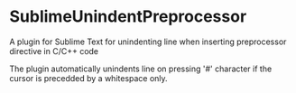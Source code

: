 SublimeUnindentPreprocessor
===========================

A plugin for Sublime Text for unindenting line when inserting preprocessor directive in C/C++ code

The plugin automatically unindents line on pressing '#' character if the cursor is precedded by a whitespace only.